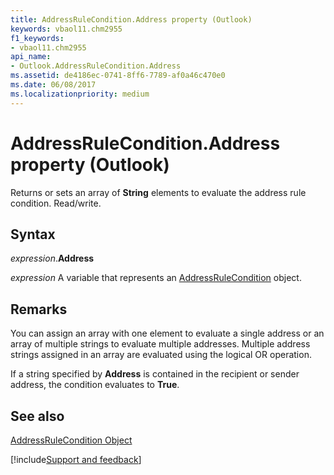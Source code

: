 ```yaml
---
title: AddressRuleCondition.Address property (Outlook)
keywords: vbaol11.chm2955
f1_keywords:
- vbaol11.chm2955
api_name:
- Outlook.AddressRuleCondition.Address
ms.assetid: de4186ec-0741-8ff6-7789-af0a46c470e0
ms.date: 06/08/2017
ms.localizationpriority: medium
---
```



# AddressRuleCondition.Address property (Outlook)

Returns or sets an array of **String** elements to evaluate the address rule condition. Read/write.


## Syntax

_expression_.**Address**

_expression_ A variable that represents an [AddressRuleCondition](Outlook.AddressRuleCondition.md) object.


## Remarks

You can assign an array with one element to evaluate a single address or an array of multiple strings to evaluate multiple addresses. Multiple address strings assigned in an array are evaluated using the logical OR operation.

If a string specified by **Address** is contained in the recipient or sender address, the condition evaluates to **True**.


## See also


[AddressRuleCondition Object](Outlook.AddressRuleCondition.md)

[!include[Support and feedback](~/includes/feedback-boilerplate.md)]